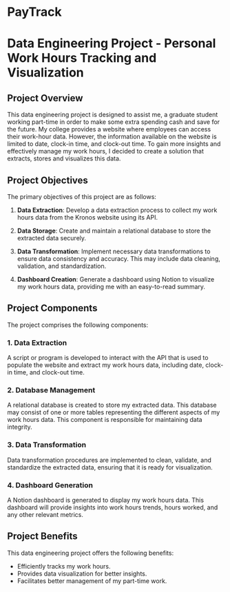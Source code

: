 # PayTrack
# Data Engineering Project - Personal Work Hours Tracking and Visualization

## Project Overview

This data engineering project is designed to assist me, a graduate student working part-time in order to make some extra spending cash and save for the future. 
My college provides a website where employees can access their work-hour data. However, the information available on the website is limited to date, clock-in time, and clock-out time. To gain more insights and effectively manage my work hours, I decided to create a solution that extracts, stores and visualizes this data.

## Project Objectives

The primary objectives of this project are as follows:

1. **Data Extraction**: Develop a data extraction process to collect my work hours data from the Kronos website using its API.

2. **Data Storage**: Create and maintain a relational database to store the extracted data securely.

3. **Data Transformation**: Implement necessary data transformations to ensure data consistency and accuracy. This may include data cleaning, validation, and standardization.

4. **Dashboard Creation**: Generate a dashboard using Notion to visualize my work hours data, providing me with an easy-to-read summary.

## Project Components

The project comprises the following components:

### 1. Data Extraction

A script or program is developed to interact with the API that is used to populate the website and extract my work hours data, including date, clock-in time, and clock-out time.

### 2. Database Management

A relational database is created to store my extracted data. This database may consist of one or more tables representing the different aspects of my work hours data. This component is responsible for maintaining data integrity.

### 3. Data Transformation

Data transformation procedures are implemented to clean, validate, and standardize the extracted data, ensuring that it is ready for visualization.

### 4. Dashboard Generation

A Notion dashboard is generated to display my work hours data. This dashboard will provide insights into work hours trends, hours worked, and any other relevant metrics.


## Project Benefits

This data engineering project offers the following benefits:

- Efficiently tracks my work hours.
- Provides data visualization for better insights.
- Facilitates better management of my part-time work.
